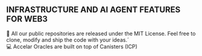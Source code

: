 ## INFRASTRUCTURE AND AI AGENT FEATURES FOR WEB3 


📝 All our public repositories are released under the MIT License. Feel free to clone, modify and ship the code with your ideas.´<br />
💻 Accelar Oracles are built on top of Canisters (ICP)
